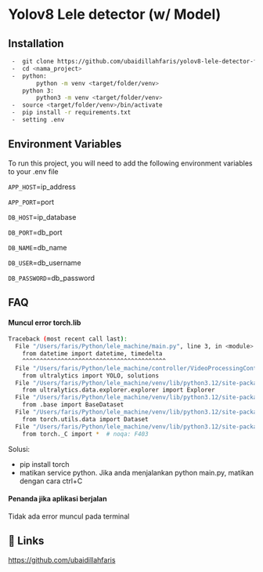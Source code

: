 
# Yolov8 Lele detector (w/ Model)




## Installation

```bash
 -  git clone https://github.com/ubaidillahfaris/yolov8-lele-detector-flask.git <nama_project>
 -  cd <nama_project>
 -  python:
        python -m venv <target/folder/venv>
    python 3:
        python3 -m venv <target/folder/venv>
 -  source <target/folder/venv>/bin/activate
 -  pip install -r requirements.txt
 -  setting .env

```
    
## Environment Variables

To run this project, you will need to add the following environment variables to your .env file

`APP_HOST`=ip_address

`APP_PORT`=port

`DB_HOST`=ip_database

`DB_PORT`=db_port

`DB_NAME`=db_name

`DB_USER`=db_username

`DB_PASSWORD`=db_password



## FAQ

#### Muncul error torch.lib

```bash
Traceback (most recent call last):
  File "/Users/faris/Python/lele_machine/main.py", line 3, in <module>
    from datetime import datetime, timedelta
    ^^^^^^^^^^^^^^^^^^^^^^^^^^^^^^^^^^^^^^^^^
  File "/Users/faris/Python/lele_machine/controller/VideoProcessingController.py", line 2, in <module>
    from ultralytics import YOLO, solutions
  File "/Users/faris/Python/lele_machine/venv/lib/python3.12/site-packages/ultralytics/__init__.py", line 10, in <module>
    from ultralytics.data.explorer.explorer import Explorer
  File "/Users/faris/Python/lele_machine/venv/lib/python3.12/site-packages/ultralytics/data/__init__.py", line 3, in <module>
    from .base import BaseDataset
  File "/Users/faris/Python/lele_machine/venv/lib/python3.12/site-packages/ultralytics/data/base.py", line 15, in <module>
    from torch.utils.data import Dataset
  File "/Users/faris/Python/lele_machine/venv/lib/python3.12/site-packages/torch/__init__.py", line 237, in <module>
    from torch._C import *  # noqa: F403
```
Solusi:
-  pip install torch
- matikan service python. Jika anda menjalankan python main.py, matikan dengan cara ctrl+C

#### Penanda jika aplikasi berjalan

Tidak ada error muncul pada terminal


## 🔗 Links
https://github.com/ubaidillahfaris
